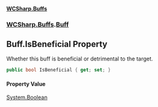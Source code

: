 #### [WCSharp.Buffs](README.md 'README')
### [WCSharp.Buffs](WCSharp.Buffs.md 'WCSharp.Buffs').[Buff](WCSharp.Buffs.Buff.md 'WCSharp.Buffs.Buff')

## Buff.IsBeneficial Property

Whether this buff is beneficial or detrimental to the target.

```csharp
public bool IsBeneficial { get; set; }
```

#### Property Value
[System.Boolean](https://docs.microsoft.com/en-us/dotnet/api/System.Boolean 'System.Boolean')